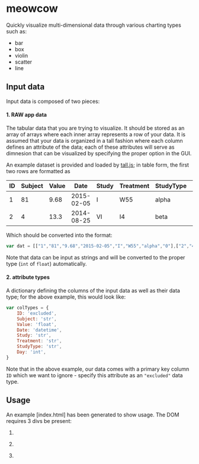# meowcow

Quickly visualize multi-dimensional data through various charting types such as:

- bar
- box
- violin
- scatter
- line 

## Input data

Input data is composed of two pieces:

#### 1. RAW app data 

The tabular data that you are trying to visualize. It should be stored as an array of arrays where each inner array represents a row of your data. It is assumed that your data is organized in a tall fashion where each column defines an attribute of the data; each of these attributes will serve as dimnesion that can be visualized by specifying the proper option in the GUI. 

An example dataset is provided and loaded by [tall.js](blob/master/js/tall.js#L18); in table form, the first two rows are formatted as

ID | Subject | Value | Date | Study | Treatment | StudyType | Day
--- | --- | --- | --- | --- | --- | --- | ---
1 | 81 | 9.68 | 2015-02-05 | I | W55 | alpha | 0
2 | 4 | 13.3 | 2014-08-25 | VI | I4 | beta | 21

Which should be converted into the format:
```javascript
var dat = [["1","81","9.68","2015-02-05","I","W55","alpha","0"],["2","4","13.3","2014-08-25","VI","I4","beta","21"]];
```

Note that data can be input as strings and will be converted to the proper type (`int` of `float`) automatically.

#### 2. attribute types

A dictionary defining the columns of the input data as well as their data type; for the above example, this would look like:

```javascript
var colTypes = {
    ID: 'excluded',
    Subject: 'str',
    Value: 'float',
    Date: 'datetime',
    Study: 'str',
    Treatment: 'str',
    StudyType: 'str',
    Day: 'int',
}
```

Note that in the above example, our data comes with a primary key column `ID` which we want to ignore - specify this attribute as an `"excluded"` data type.

## Usage

An example [index.html] has been generated to show usage. The DOM requires 3 divs be present:

1. <div id="gui"></div> <!-- GUI container -->
2. <div id="warning"></div> <!-- warnings/errors container -->
3. <div id="canvas"></div> <!-- plot container -->
